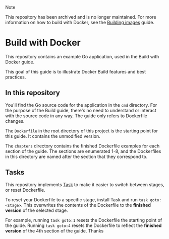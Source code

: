 > [!NOTE]
> This repository has been archived and is no longer maintained.
> For more information on how to build with Docker,
> see the [Building images](https://docs.docker.com/get-started/docker-concepts/building-images/) guide.

# Build with Docker

This repository contains an example Go application, used in the
Build with Docker guide.

This goal of this guide is to illustrate Docker Build features and best
practices.

## In this repository

You'll find the Go source code for the application in the `cmd` directory. For
the purpose of the Build guide, there's no need to understand or interact with
the source code in any way. The guide only refers to Dockerfile changes.

The `Dockerfile` in the root directory of this project is the starting point for
this guide. It contains the unmodified version.

The `chapters` directory contains the finished Dockerfile examples for each
section of the guide. The sections are enumerated 1-8, and the Dockerfiles in
this directory are named after the section that they correspond to.

## Tasks

This repository implements [Task](https://taskfile.dev/) to make it easier to
switch between stages, or reset Dockerfile.

To reset your Dockerfile to a specific stage, install Task and run
`task goto:<stage>`. This overwrites the contents of the Dockerfile to the
**finished version** of the selected stage.

For example, running `task goto:1` resets the Dockerfile the starting point of
the guide. Running `task goto:4` resets the Dockerfile to reflect the **finished
version** of the 4th section of the guide.
Thanks
